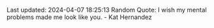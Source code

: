 Last updated: 2024-04-07 18:25:13
Random Quote: I wish my mental problems made me look like you. - Kat Hernandez